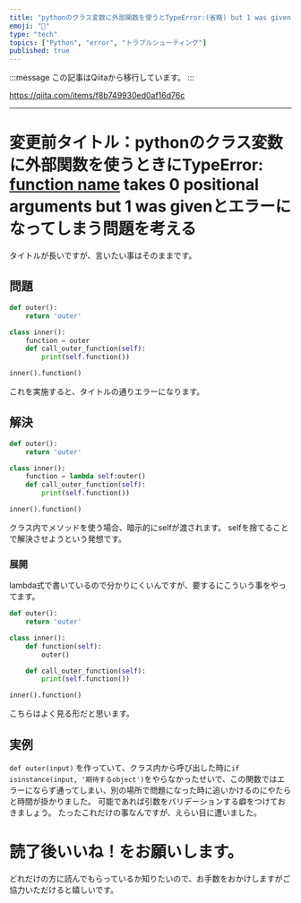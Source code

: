 ```yaml
---
title: "pythonのクラス変数に外部関数を使うとTypeError:(省略) but 1 was givenになる問題を考える"
emoji: "📝"
type: "tech"
topics: ["Python", "error", "トラブルシューティング"]
published: true
---
```


:::message
この記事はQiitaから移行しています。
:::

https://qiita.com/items/f8b749930ed0af16d76c

---

# 変更前タイトル：pythonのクラス変数に外部関数を使うときにTypeError: [function name]() takes 0 positional arguments but 1 was givenとエラーになってしまう問題を考える
タイトルが長いですが、言いたい事はそのままです。

## 問題

``` question.py
def outer():
    return 'outer'

class inner():
    function = outer
    def call_outer_function(self):
        print(self.function())

inner().function()
```

これを実施すると、タイトルの通りエラーになります。

## 解決

``` answer.py
def outer():
    return 'outer'

class inner():
    function = lambda self:outer()
    def call_outer_function(self):
        print(self.function())

inner().function()
```

クラス内でメソッドを使う場合、暗示的にselfが渡されます。
selfを捨てることで解決させようという発想です。

### 展開
lambda式で書いているので分かりにくいんですが、要するにこういう事をやってます。


``` answer.py
def outer():
    return 'outer'

class inner():
    def function(self):
        outer()

    def call_outer_function(self):
        print(self.function())

inner().function()
```

こちらはよく見る形だと思います。

## 実例
`def outer(input)`
を作っていて、クラス内から呼び出した時に`if isinstance(input,
 '期待するobject')`をやらなかったせいで、この関数ではエラーにならず通ってしまい、別の場所で問題になった時に追いかけるのにやたらと時間が掛かりました。
可能であれば引数をバリデーションする癖をつけておきましょう。
たったこれだけの事なんですが、えらい目に遭いました。

# 読了後いいね！をお願いします。
どれだけの方に読んでもらっているか知りたいので、お手数をおかけしますがご協力いただけると嬉しいです。

